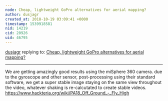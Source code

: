 ```yaml
---
node: Cheap, lightweight GoPro alternatives for aerial mapping?
author: dusjagr
created_at: 2018-10-19 03:09:41 +0000
timestamp: 1539918581
nid: 14219
cid: 20926
uid: 46795
---
```




[dusjagr](../profile/dusjagr) replying to: [Cheap, lightweight GoPro alternatives for aerial mapping?](../notes/warren/05-20-2017/cheap-lightweight-gopro-alternatives-for-aerial-mapping)

----
We are getting amazingly good results using the miSphere 360 camera. due to the gyroscope and other sensor, post-processing using their standard software, we get a super stable image staying on the same view throughout the video, whatever shaking is re-calcutated to create stable videos.
https://www.hackteria.org/wiki/PA18_Off_Ground_-_Fly_High